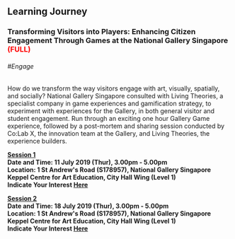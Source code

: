 <!-- ---
title: 'Learning Festival 1-19 July 2019'
permalink: /events/learning-journeys/event-details/lj_nationalgallerygamification/
breadcrumb: 'Learning Journey'

--- -->


## Learning Journey
### Transforming Visitors into Players: Enhancing Citizen Engagement Through Games at the National Gallery Singapore <font color="red"> (FULL)</font>

###### _#Engage_ 

How do we transform the way visitors engage with art, visually, spatially, and socially? National Gallery Singapore consulted with Living Theories, a specialist company in game experiences and gamification strategy, to experiment with experiences for the Gallery, in both general visitor and student engagement. Run through an exciting one hour Gallery Game experience, followed by a post-mortem and sharing session conducted by Co:Lab X, the innovation team at the Gallery, and Living Theories, the experience builders.

<b><u>Session 1</u><br>
**Date and Time: 11 July 2019 (Thur), 3.00pm - 5.00pm** <br>
**Location: 1 St Andrew's Road (S178957), National Gallery Singapore** <br>
**Keppel Centre for Art Education, City Hall Wing (Level 1)** <br>
**Indicate Your Interest [Here](https://www.eventbrite.sg/e/transforming-visitors-into-players-enhancing-citizen-engagement-through-games-at-the-national-tickets-63104054927)** 

<b><u>Session 2</u><br>
**Date and Time: 18 July 2019 (Thur), 3.00pm - 5.00pm** <br>
**Location: 1 St Andrew's Road (S178957), National Gallery Singapore** <br>
**Keppel Centre for Art Education, City Hall Wing (Level 1)** <br>
**Indicate Your Interest [Here](https://www.eventbrite.sg/e/transforming-visitors-into-players-enhancing-citizen-engagement-through-games-at-the-national-tickets-63372530946)** 
